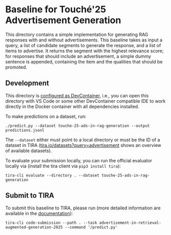 # Baseline for Touché'25 Advertisement Generation

This directory contains a simple implementation for generating RAG responses with and without advertisements. This baseline takes as input a query, a list of candidate segments to generate the response, and a list of items to advertise. It returns the segment with the highest relevance score; for responses that should include an advertisement, a simple dummy sentence is appended, containing the item and the qualities that should be promoted.

## Development

This directory is [configured as DevContainer](https://code.visualstudio.com/docs/devcontainers/containers), i.e., you can open this directory with VS Code or some other DevContainer compatible IDE to work directly in the Docker container with all dependencies installed.

To make predictions on a dataset, run:

```
./predict.py --dataset touche-25-ads-in-rag-generation --output predictions.jsonl
```

The `--dataset` either must point to a local directory or must be the ID of a dataset in TIRA ([tira.io/datasets?query=advertisement](https://archive.tira.io/datasets?query=advertisement) shows an overview of available datasets).

To evaluate your submission locally, you can run the official evaluator locally via (install the tira client via `pip3 install tira`):

```
tira-cli evaluate --directory . --dataset touche-25-ads-in-rag-generation
```

## Submit to TIRA

To submit this baseline to TIRA, please run (more detailed information are available in the [documentation](https://docs.tira.io/participants/participate.html#submitting-your-submission)):

```
tira-cli code-submission --path . --task advertisement-in-retrieval-augmented-generation-2025 --command '/predict.py'
```
